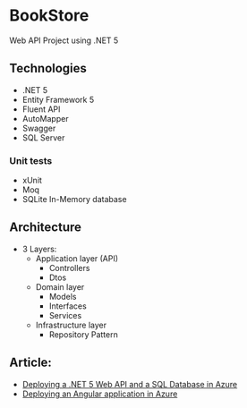 # BookStore
Web API Project using .NET 5

## Technologies
- .NET 5
- Entity Framework 5
- Fluent API
- AutoMapper
- Swagger
- SQL Server

### Unit tests
- xUnit
- Moq
- SQLite In-Memory database

## Architecture
- 3 Layers:
  - Application layer (API)
    - Controllers
    - Dtos
  - Domain layer
    - Models
    - Interfaces
    - Services
  - Infrastructure layer
    - Repository Pattern

## Article:

- [Deploying a .NET 5 Web API and a SQL Database in Azure](https://medium.com/@henriquesd/deploying-a-net-5-web-api-and-a-sql-database-in-azure-24e5cae7d6fe)
- [Deploying an Angular application in Azure](https://henriquesd.medium.com/deploying-an-angular-application-in-azure-9f89edfe2b9c)

